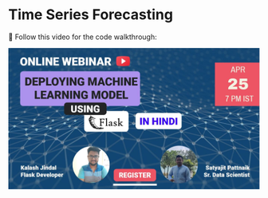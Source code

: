 # Time Series Forecasting

🔴 Follow this video for the code walkthrough:

[![Alt text](https://raw.githubusercontent.com/pik1989/ModelDeploymentFlask/main/FlaskImage.JPG)](https://www.youtube.com/watch?v=FVn1kDtMCMc)

